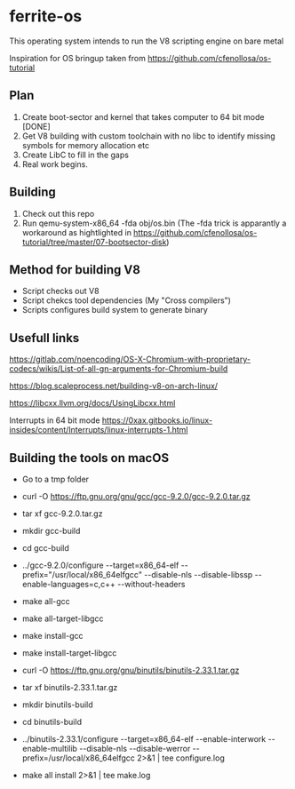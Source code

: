 # ferrite-os
This operating system intends to run the V8 scripting engine on bare metal

Inspiration for OS bringup taken from https://github.com/cfenollosa/os-tutorial

## Plan
1. Create boot-sector and kernel that takes computer to 64 bit mode [DONE]
2. Get V8 building with custom toolchain with no libc to identify missing symbols for memory allocation etc
3. Create LibC to fill in the gaps
4. Real work begins. 

## Building
1. Check out this repo
2. Run qemu-system-x86_64 -fda obj/os.bin   (The -fda trick is apparantly a workaround as hightlighted in https://github.com/cfenollosa/os-tutorial/tree/master/07-bootsector-disk)

## Method for building V8
- Script checks out V8
- Script chekcs tool dependencies (My "Cross compilers")
- Scripts configures build system to generate binary

## Usefull links
https://gitlab.com/noencoding/OS-X-Chromium-with-proprietary-codecs/wikis/List-of-all-gn-arguments-for-Chromium-build

https://blog.scaleprocess.net/building-v8-on-arch-linux/

https://libcxx.llvm.org/docs/UsingLibcxx.html

Interrupts in 64 bit mode
https://0xax.gitbooks.io/linux-insides/content/Interrupts/linux-interrupts-1.html

## Building the tools on macOS

- Go to a tmp folder
- curl -O https://ftp.gnu.org/gnu/gcc/gcc-9.2.0/gcc-9.2.0.tar.gz
- tar xf gcc-9.2.0.tar.gz
- mkdir gcc-build
- cd gcc-build
- ../gcc-9.2.0/configure --target=x86_64-elf --prefix="/usr/local/x86_64elfgcc" --disable-nls --disable-libssp --enable-languages=c,c++ --without-headers
- make all-gcc 
- make all-target-libgcc 
- make install-gcc 
- make install-target-libgcc


- curl -O https://ftp.gnu.org/gnu/binutils/binutils-2.33.1.tar.gz
- tar xf binutils-2.33.1.tar.gz 
- mkdir binutils-build
- cd binutils-build
- ../binutils-2.33.1/configure --target=x86_64-elf  --enable-interwork --enable-multilib --disable-nls --disable-werror --prefix=/usr/local/x86_64elfgcc 2>&1 | tee configure.log
- make all install 2>&1 | tee make.log


